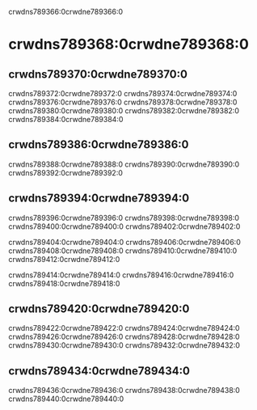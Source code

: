 crwdns789366:0crwdne789366:0
# crwdns789368:0crwdne789368:0

## crwdns789370:0crwdne789370:0
crwdns789372:0crwdne789372:0 crwdns789374:0crwdne789374:0 crwdns789376:0crwdne789376:0 crwdns789378:0crwdne789378:0 crwdns789380:0crwdne789380:0 crwdns789382:0crwdne789382:0 crwdns789384:0crwdne789384:0

## crwdns789386:0crwdne789386:0
crwdns789388:0crwdne789388:0 crwdns789390:0crwdne789390:0 crwdns789392:0crwdne789392:0

## crwdns789394:0crwdne789394:0
crwdns789396:0crwdne789396:0 crwdns789398:0crwdne789398:0 crwdns789400:0crwdne789400:0 crwdns789402:0crwdne789402:0

crwdns789404:0crwdne789404:0 crwdns789406:0crwdne789406:0 crwdns789408:0crwdne789408:0 crwdns789410:0crwdne789410:0 crwdns789412:0crwdne789412:0

crwdns789414:0crwdne789414:0 crwdns789416:0crwdne789416:0 crwdns789418:0crwdne789418:0

## crwdns789420:0crwdne789420:0
crwdns789422:0crwdne789422:0 crwdns789424:0crwdne789424:0 crwdns789426:0crwdne789426:0 crwdns789428:0crwdne789428:0 crwdns789430:0crwdne789430:0 crwdns789432:0crwdne789432:0

## crwdns789434:0crwdne789434:0
crwdns789436:0crwdne789436:0 crwdns789438:0crwdne789438:0 crwdns789440:0crwdne789440:0


